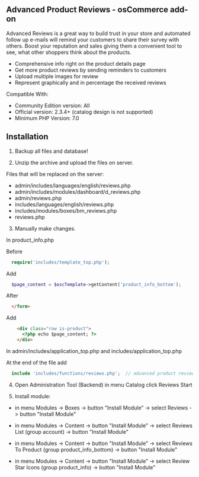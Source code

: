 ## Advanced Product Reviews - osCommerce add-on
Advanced Reviews is a great way to build trust in your store and automated follow up e-mails will remind your customers to share their survey with others. Boost your reputation and sales giving them a convenient tool to see, what other shoppers think about the products.

* Comprehensive info right on the product details page
* Get more product reviews by sending reminders to customers 
* Upload multiple images for review
* Represent graphically and in percentage the received reviews 

Compatible With:

* Community Edition version: All 
* Official version: 2.3.4+ (catalog design is not supported)
* Minimum PHP Version: 7.0

## Installation

1. Backup all files and database!

2. Unzip the archive and upload the files on server.

Files that will be replaced on the server:

- admin/includes/languages/english/reviews.php
- admin/includes/modules/dashboard/d_reviews.php
- admin/reviews.php
- includes/languages/english/reviews.php
- includes/modules/boxes/bm_reviews.php
- reviews.php

3. Manually make changes.

In product_info.php

Before

```php
  require('includes/template_top.php');
```
Add

```php
  $page_content = $oscTemplate->getContent('product_info_bottom');
```
After

```html
  </form>
```
Add

```html
    <div class="row is-product">
      <?php echo $page_content; ?>
    </div>
```
In admin/includes/application_top.php and includes/application_top.php

At the end of the file add

```php
  include 'includes/functions/reviews.php';  // advanced product reviews add-on
```

4. Open Administration Tool (Backend) in menu Catalog click Reviews Start

5. Install module:

- in menu Modules -> Boxes -> button "Install Module" -> select Reviews -> button "Install Module"

- in menu Modules -> Content -> button "Install Module" -> select Reviews List (group account) -> button "Install Module"

- in menu Modules -> Content -> button "Install Module" -> select Reviews To Product (group product_info_bottom) -> button "Install Module"

- in menu Modules -> Content -> button "Install Module" -> select Review Star Icons (group product_info) -> button "Install Module"
